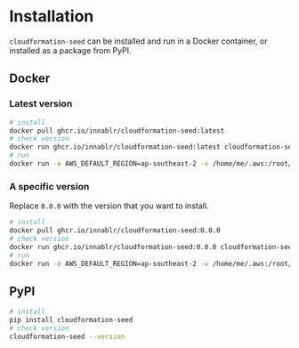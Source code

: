 # Installation

`cloudformation-seed` can be installed and run in a Docker container, or installed as a package from PyPI.

## Docker

### Latest version

```bash
# install
docker pull ghcr.io/innablr/cloudformation-seed:latest
# check version
docker run ghcr.io/innablr/cloudformation-seed:latest cloudformation-seed --version
# run
docker run -e AWS_DEFAULT_REGION=ap-southeast-2 -v /home/me/.aws:/root/.aws ghcr.io/innablr/cloudformation-seed:latest cloudformation-seed -i e0 -e dev -d dev.my-aws-domain.com deploy
```

### A specific version

Replace `0.0.0` with the version that you want to install.

```bash
# install
docker pull ghcr.io/innablr/cloudformation-seed:0.0.0
# check version
docker run ghcr.io/innablr/cloudformation-seed:0.0.0 cloudformation-seed --version
# run
docker run -e AWS_DEFAULT_REGION=ap-southeast-2 -v /home/me/.aws:/root/.aws ghcr.io/innablr/cloudformation-seed:0.0.0 cloudformation-seed -i e0 -e dev -d dev.my-aws-domain.com deploy
```

## PyPI

```bash
# install
pip install cloudformation-seed
# check version
cloudformation-seed --version
```
